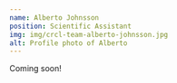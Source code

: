 ```yaml
---
name: Alberto Johnsson
position: Scientific Assistant
img: img/crcl-team-alberto-johnsson.jpg
alt: Profile photo of Alberto
---
```

Coming soon!